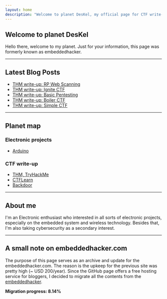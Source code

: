 ```yaml
---
layout: home
description: "Welcome to planet DesKel, my official page for CTF write-up, Electronic tutorial, review and etc."
---
```


## Welcome to planet DesKel

Hello there, welcome to my planet. Just for your information, this page was formerly known as embeddedhacker. 

---

## Latest Blog Posts
<!-- BLOG-POST-LIST:START -->
- [THM write-up: RP Web Scanning](https://deskel.github.io/posts/thm/rp-web-scanning)
- [THM write-up: Ignite CTF](https://deskel.github.io/posts/thm/ignite-ctf)
- [THM write-up: Basic Pentesting](https://deskel.github.io/posts/thm/basic-pentesting)
- [THM write-up: Boiler CTF](https://deskel.github.io/posts/thm/boiler-ctf)
- [THM write-up: Simple CTF](https://deskel.github.io/posts/thm/simple-ctf)
<!-- BLOG-POST-LIST:END -->

---

## Planet map

### Electronic projects
- [Arduino](https://deskel.github.io/arduino)

### CTF write-up
- [THM, TryHackMe](https://deskel.github.io/thm)
- [CTFLearn](https://www.embeddedhacker.com)
- [Backdoor](https://www.embeddedhacker.com)

--- 

## About me

I'm an Electronic enthusiast who interested in all sorts of electronic projects, especially on the embedded system and wireless technology. Besides that, I'm also taking cybersecurity as a secondary interest.

---

## A small note on embeddedhacker.com

The purpose of this page serves as an archive and update for the embeddedhacker.com. The reason is the upkeep for the previous site was pretty high (~ USD 200/year). Since the GitHub page offers a free hosting service for bloggers, I decided to migrate all the contents from the [embeddedhacker](https://www.embeddedhacker.com). 

**Migration progress: 8.14%**

